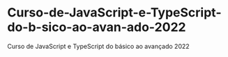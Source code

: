 # Curso-de-JavaScript-e-TypeScript-do-b-sico-ao-avan-ado-2022
Curso de JavaScript e TypeScript do básico ao avançado 2022
